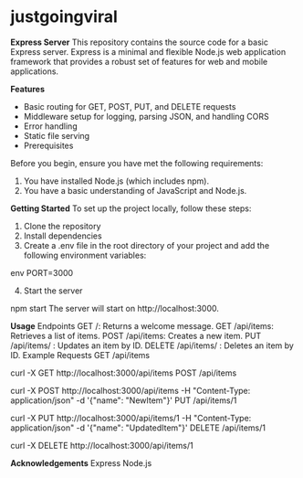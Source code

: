 # justgoingviral

**Express Server**
This repository contains the source code for a basic Express server. Express is a minimal and flexible Node.js web application framework that provides a robust set of features for web and mobile applications.

**Features**

- Basic routing for GET, POST, PUT, and DELETE requests
- Middleware setup for logging, parsing JSON, and handling CORS
- Error handling
- Static file serving
- Prerequisites

Before you begin, ensure you have met the following requirements:

1. You have installed Node.js (which includes npm).
2. You have a basic understanding of JavaScript and Node.js.


**Getting Started**
To set up the project locally, follow these steps:

1. Clone the repository
2. Install dependencies
3. Create a .env file in the root directory of your project and add the following environment variables:
   
env
PORT=3000

4. Start the server
   
npm start
The server will start on http://localhost:3000.

**Usage**
Endpoints
GET /: Returns a welcome message.
GET /api/items: Retrieves a list of items.
POST /api/items: Creates a new item.
PUT /api/items/
: Updates an item by ID.
DELETE /api/items/
: Deletes an item by ID.
Example Requests
GET /api/items

curl -X GET http://localhost:3000/api/items
POST /api/items

curl -X POST http://localhost:3000/api/items -H "Content-Type: application/json" -d '{"name": "NewItem"}'
PUT /api/items/1

curl -X PUT http://localhost:3000/api/items/1 -H "Content-Type: application/json" -d '{"name": "UpdatedItem"}'
DELETE /api/items/1

curl -X DELETE http://localhost:3000/api/items/1

**Acknowledgements**
Express
Node.js

